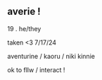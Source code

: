 ## averie !

19 . he/they

taken <3 7/17/24

aventurine / kaoru / niki kinnie

ok to fllw / interact !
